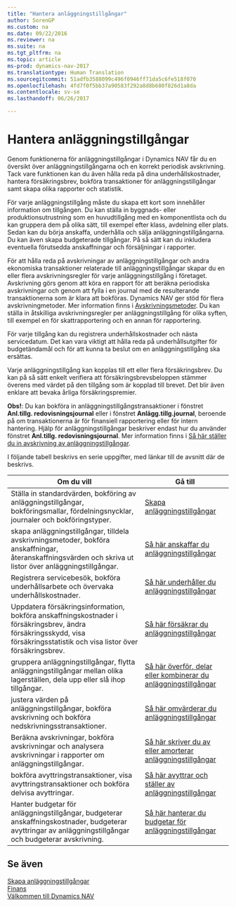 ```yaml
---
title: "Hantera anläggningstillgångar"
author: SorenGP
ms.custom: na
ms.date: 09/22/2016
ms.reviewer: na
ms.suite: na
ms.tgt_pltfrm: na
ms.topic: article
ms-prod: dynamics-nav-2017
ms.translationtype: Human Translation
ms.sourcegitcommit: 51adfb3588099c496f0946ff71da5c6fe518f070
ms.openlocfilehash: 4fd7f0f5bb37a90583f292a8d8b680f826d1a8da
ms.contentlocale: sv-se
ms.lasthandoff: 06/26/2017

---
```


# <a name="manage-fixed-assets"></a>Hantera anläggningstillgångar
Genom funktionerna för anläggningstillgångar i Dynamics NAV får du en översikt över anläggningstillgångarna och en korrekt periodisk avskrivning. Tack vare funktionen kan du även hålla reda på dina underhållskostnader, hantera försäkringsbrev, bokföra transaktioner för anläggningstillgångar samt skapa olika rapporter och statistik.

För varje anläggningstillgång måste du skapa ett kort som innehåller information om tillgången. Du kan ställa in byggnads- eller produktionsutrustning som en huvudtillgång med en komponentlista och du kan gruppera dem på olika sätt, till exempel efter klass, avdelning eller plats. Sedan kan du börja anskaffa, underhålla och sälja anläggningstillgångarna. Du kan även skapa budgeterade tillgångar. På så sätt kan du inkludera eventuella förutsedda anskaffningar och försäljningar i rapporter.

För att hålla reda på avskrivningar av anläggningstillgångar och andra ekonomiska transaktioner relaterade till anläggningstillgångar skapar du en eller flera avskrivningsregler för varje anläggningstillgång i företaget. Avskrivning görs genom att köra en rapport för att beräkna periodiska avskrivningar och genom att fylla i en journal med de resulterande transaktionerna som är klara att bokföras. Dynamics NAV ger stöd för flera avskrivningmetoder. Mer information finns i [Avskrivningsmetoder](fa-depreciation-methods.md). Du kan ställa in åtskilliga avskrivningsregler per anläggningstillgång för olika syften, till exempel en för skattrapportering och en annan för rapportering.

För varje tillgång kan du registrera underhållskostnader och nästa servicedatum. Det kan vara viktigt att hålla reda på underhållsutgifter för budgetändamål och för att kunna ta beslut om en anläggningstillgång ska ersättas.

Varje anläggningstillgång kan kopplas till ett eller flera försäkringsbrev. Du kan på så sätt enkelt verifiera att försäkringsbrevsbeloppen stämmer överens med värdet på den tillgång som är kopplad till brevet. Det blir även enklare att bevaka årliga försäkringspremier.

**Obs!**: Du kan bokföra in anläggningstillgångstransaktioner i fönstret **Anl.tillg. redovisningsjournal** eller i fönstret **Anlägg.tillg.journal**, beroende på om transaktionerna är för finansiell rapportering eller för intern hantering. Hjälp för anläggningstillgångar beskriver endast hur du använder fönstret **Anl.tillg. redovisningsjournal**. Mer information finns i [Så här ställer du in avskrivning av anläggningstillgångar](fa-how-setup-depreciation.md).

I följande tabell beskrivs en serie uppgifter, med länkar till de avsnitt där de beskrivs.

| Om du vill | Gå till |
|----|-----|
|Ställa in standardvärden, bokföring av anläggningstillgångar, bokföringsmallar, fördelningsnycklar, journaler och bokföringstyper.|[Skapa anläggningstillgångar](fa-setup.md)|
|skapa anläggningstillgångar, tilldela avskrivningsmetoder, bokföra anskaffningar, återanskaffningsvärden och skriva ut listor över anläggningstillgångar.|[Så här anskaffar du anläggningstillgångar](fa-how-acquire.md)|
|Registrera servicebesök, bokföra underhållsarbete och övervaka underhållskostnader.|[Så här underhåller du anläggningstillgångar](fa-how-maintain.md)|
|Uppdatera försäkringsinformation, bokföra anskaffningskostnader i försäkringsbrev, ändra försäkringsskydd, visa försäkringsstatistik och visa listor över försäkringsbrev.|[Så här försäkrar du anläggningstillgångar](fa-how-insure.md)|
|gruppera anläggningstillgångar, flytta anläggningstillgångar mellan olika lagerställen, dela upp eller slå ihop tillgångar.|[Så här överför, delar eller kombinerar du anläggningstillgångar](fa-how-trans-split-combine.md)|
|justera värden på anläggningstillgångar, bokföra avskrivning och bokföra nedskrivningsstransaktioner.|[Så här omvärderar du anläggningstillgångar](fa-how-revalue.md)|
|Beräkna avskrivningar, bokföra avskrivningar och analysera avskrivningar i rapporter om anläggningstillgångar.|[Så här skriver du av eller amorterar anläggningstillgångar](fa-how-depreciate-amortize.md)|
|bokföra avyttringstransaktioner, visa avyttringstransaktioner och bokföra delvisa avyttringar.|[Så här avyttrar och ställer av anläggningstillgångar](fa-how-dispose-retire.md)||
|Hanter budgetar för anläggningstillgångar, budgeterar anskaffningskostnader, budgeterar avyttringar av anläggningstillgångar och budgeterar avskrivning.|[Så här hanterar du budgetar för anläggningstillgångar](fa-how-manage-budgets.md)|

## <a name="see-also"></a>Se även
[Skapa anläggningstillgångar](fa-setup.md)  
[Finans](finance-setup.md)  
[Välkommen till Dynamics NAV](across-get-started.md)

